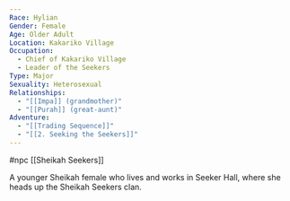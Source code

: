 ```yaml
---
Race: Hylian
Gender: Female
Age: Older Adult
Location: Kakariko Village
Occupation:
  - Chief of Kakariko Village
  - Leader of the Seekers
Type: Major
Sexuality: Heterosexual
Relationships:
  - "[[Impa]] (grandmother)"
  - "[[Purah]] (great-aunt)"
Adventure:
  - "[[Trading Sequence]]"
  - "[[2. Seeking the Seekers]]"
---
```

 #npc [[Sheikah Seekers]]

A younger Sheikah female who lives and works in Seeker Hall, where she heads up the Sheikah Seekers clan.
